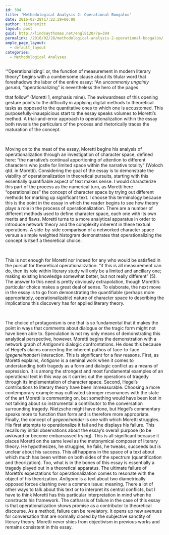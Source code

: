 ```yaml
---
id: 304
title: 'Methodological Analysis 2: Operational Boogaloo'
date: 2016-02-28T17:22:28+00:00
author: titansmitt
layout: post
guid: http://lindsaythomas.net/engl8120/?p=304
permalink: /2016/02/28/methodological-analysis-2-operational-boogaloo/
ample_page_layout:
  - default_layout
categories:
  - Methodological Analyses
---
```

‘“Operationalizing’: or, the function of measurement in modern literary theory” begins with a cumbersome clause about its titular word that foreshadows the labor of the entire essay: “An _uncommonly ungainly gerund_, “operationalizing” is nevertheless the hero of the pages

that follow” (Moretti 1, emphasis mine). The awkwardness of this opening gesture points to the difficulty in applying digital methods to theoretical tasks as opposed to the quantitative ones to which one is accustomed. This purposefully-inauspicious start to the essay speaks volumes to Moretti’s method. A trial-and-error approach to operationalization within the essay both reveals the particulars of the process and rhetorically traces the maturation of the concept.

&nbsp;

Moving on to the meat of the essay, Moretti begins his analysis of operationalization through an investigation of character space, defined here: “the narrative’s continual apportioning of attention to different characters who jostle for limited space within the narrative totality” (Woloch qtd. in Moretti). Considering the goal of the essay is to demonstrate the viability of operationalization in theoretical pursuits, starting with this essentially quantifiable aspect of text makes sense. I would characterize this part of the process as the numerical turn, as Moretti here “operationalizes” the concept of character space by trying out different methods for marking up significant text. I choose this terminology because this is the point in the essay in which the reader begins to see how theory plays a role in the process of operationalization. There are a number of different methods used to define character space, each one with its own merits and flaws. Moretti turns to a more analytical apparatus in order to introduce network theory and the complexity inherent in these textual operations. A side-by-side comparison of a networked character space versus a simple weighted histogram demonstrates that operationalizing the concept is itself a theoretical choice.

&nbsp;

This is not enough for Moretti nor indeed for any who would be satisfied in the pursuit for theoretical operationalization: “if this is all measurement can do, then its role within literary study will only be a limited and ancillary one; making existing knowledge somewhat better, but not really different” (5). The answer to this need is pretty obviously extrapolation, though Moretti’s particular choice makes a great deal of sense. To elaborate, the next move in the essay is to go from demonstrating the quantifiable (perhaps more appropriately, operationalizable) nature of character space to describing the implications this discovery has for applied literary theory.

&nbsp;

The choice of protagonism is one that is so fundamental that it makes the point in ways that comments about dialogue or the tragic form might not have been able to. Speculation is not my only means of demonstrating this analytical perspective, however. Moretti begins the demonstration with a network graph of _Antigone_’s dialogic confrontations. He does this because of Hegel’s claims concerting the inherent pathos of face-to-face (_gegeneinander_) interaction. This is significant for a few reasons. First, as Moretti explains, _Antigone_ is a seminal work when it comes to understanding both tragedy as a form and dialogic conflict as a means of expression. It is among the strongest and most fundamental examples of an operational text in this way as it carries out the operations of tragedy through its implementation of character space. Second, Hegel’s contributions to literary theory have been immeasurable. Choosing a more contemporary example may cultivated stronger resonances with the state of the art Moretti is commenting on, but something would have been lost in not talking about so instrumental a contributor to the conversation surrounding tragedy. Nietzsche might have done, but Hegel’s commentary speaks more to function than form and is therefore more appropriate. Finally, the concept of _gegeneinander_ is one with which Moretti struggles. His first attempts to operationalize it fail and he displays his failure. This recalls my initial observations about the essay’s overall purpose (to be awkward or become embarrassed trying). This is all significant because it places Moretti on the same level as the metonymical composer of literary theory. He hypothesizes, he struggles, he fails, he tweaks, succeeds but is unclear about his success. This all happens in the space of a text about which much has been written on both sides of the spectrum (quantification and theorization). Too, what is in the bones of this essay is essentially a tragedy played out in a theoretical apparatus. The ultimate failure of Moretti’s expectations for operationalization comes to resonate with the object of his theorization. _Antigone_ is a text about two diametrically opposed forces clashing over a common issue: meaning. There a lot of other ways to talk about this text or to interpret its central conflicts, but I have to think Moretti has this particular interpretation in mind when he constructs his framework. The catharsis of failure in the case of this essay is that operationalization shows promise as a contributor to theoretical discourse. As a method, failure can be revelatory. It opens up new avenues for conversation that are normally closed by the subjective sanctity of literary theory. Moretti never shies from objectivism in previous works and remains consistent in this essay.

&nbsp;

&nbsp;